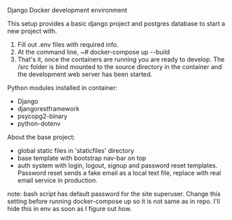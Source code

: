 Django Docker development environment  

This setup provides a basic django project and postgres database to start a new project with.  

1. Fill out .env files with required info.  
2. At the command line, ~# docker-compose up --build
3. That's it, once the containers are running you are ready to develop. The /src folder is bind mounted to the source directory in the container and the development web server has been started.

Python modules installed in container:  
- Django  
- djangorestframework  
- psycopg2-binary  
- python-dotenv  

About the base project:  

- global static files in 'staticfiles' directory
- base template with bootstrap nav-bar on top 
- auth system with login, logout, signup and password reset templates. Password reset sends a fake email as a local text file, replace with real email service in production.

note: bash script has default password for the site superuser. Change this setting before running docker-compose up so it is not same as in repo. I'll hide this in env as soon as I figure out how.

